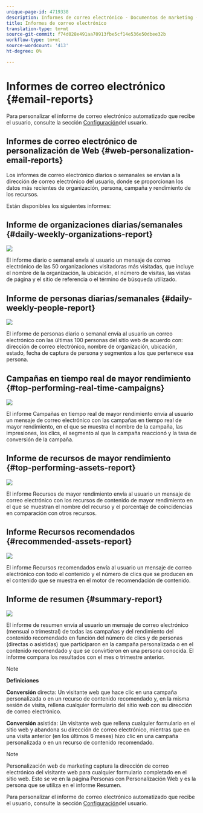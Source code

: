 ```yaml
---
unique-page-id: 4719338
description: Informes de correo electrónico - Documentos de marketing - Documentación del producto
title: Informes de correo electrónico
translation-type: tm+mt
source-git-commit: f74d028e491aa70913fbe5cf14e536e50dbee32b
workflow-type: tm+mt
source-wordcount: '413'
ht-degree: 0%

---
```



# Informes de correo electrónico {#email-reports}

Para personalizar el informe de correo electrónico automatizado que recibe el usuario, consulte la sección [Configuración](/help/marketo/product-docs/web-personalization/getting-started/user-settings.md)del usuario.

## Informes de correo electrónico de personalización de Web {#web-personalization-email-reports}

Los informes de correo electrónico diarios o semanales se envían a la dirección de correo electrónico del usuario, donde se proporcionan los datos más recientes de organización, persona, campaña y rendimiento de los recursos.

Están disponibles los siguientes informes:

## Informe de organizaciones diarias/semanales {#daily-weekly-organizations-report}

![](assets/image2014-12-6-13-3a32-3a8.png)

El informe diario o semanal envía al usuario un mensaje de correo electrónico de las 50 organizaciones visitadoras más visitadas, que incluye el nombre de la organización, la ubicación, el número de visitas, las vistas de página y el sitio de referencia o el término de búsqueda utilizado.

## Informe de personas diarias/semanales {#daily-weekly-people-report}

![](assets/two.png)

El informe de personas diario o semanal envía al usuario un correo electrónico con las últimas 100 personas del sitio web de acuerdo con: dirección de correo electrónico, nombre de organización, ubicación, estado, fecha de captura de persona y segmentos a los que pertenece esa persona.

## Campañas en tiempo real de mayor rendimiento {#top-performing-real-time-campaigns}

![](assets/image2014-12-6-13-3a32-3a31.png)

El informe Campañas en tiempo real de mayor rendimiento envía al usuario un mensaje de correo electrónico con las campañas en tiempo real de mayor rendimiento, en el que se muestra el nombre de la campaña, las impresiones, los clics, el segmento al que la campaña reaccionó y la tasa de conversión de la campaña.

## Informe de recursos de mayor rendimiento {#top-performing-assets-report}

![](assets/image2014-12-6-13-3a29-3a5.png)

El informe Recursos de mayor rendimiento envía al usuario un mensaje de correo electrónico con los recursos de contenido de mayor rendimiento en el que se muestran el nombre del recurso y el porcentaje de coincidencias en comparación con otros recursos.

## Informe Recursos recomendados {#recommended-assets-report}

![](assets/image2014-12-6-13-3a28-3a43.png)

El informe Recursos recomendados envía al usuario un mensaje de correo electrónico con todo el contenido y el número de clics que se producen en el contenido que se muestra en el motor de recomendación de contenido.

## Informe de resumen {#summary-report}

![](assets/six.png)

El informe de resumen envía al usuario un mensaje de correo electrónico (mensual o trimestral) de todas las campañas y del rendimiento del contenido recomendado en función del número de clics y de personas (directas o asistidas) que participaron en la campaña personalizada o en el contenido recomendado y que se convirtieron en una persona conocida. El informe compara los resultados con el mes o trimestre anterior.

>[!NOTE]
>
>**Definiciones**
>
>**Conversión** directa: Un visitante web que hace clic en una campaña personalizada o en un recurso de contenido recomendado y, en la misma sesión de visita, rellena cualquier formulario del sitio web con su dirección de correo electrónico.
>
>**Conversión** asistida: Un visitante web que rellena cualquier formulario en el sitio web y abandona su dirección de correo electrónico, mientras que en una visita anterior (en los últimos 6 meses) hizo clic en una campaña personalizada o en un recurso de contenido recomendado.

>[!NOTE]
>
>Personalización web de marketing captura la dirección de correo electrónico del visitante web para cualquier formulario completado en el sitio web. Esto se ve en la página Personas con Personalización Web y es la persona que se utiliza en el informe Resumen.

Para personalizar el informe de correo electrónico automatizado que recibe el usuario, consulte la sección [Configuración](/help/marketo/product-docs/web-personalization/getting-started/user-settings.md)del usuario.
